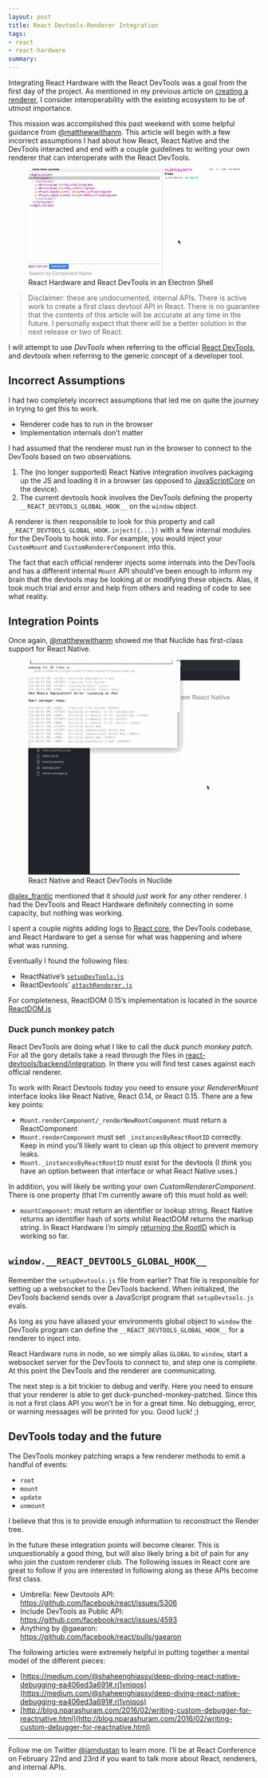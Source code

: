 ```yaml
---
layout: post
title: React Devtools-Renderer Integration
tags:
- react
- react-hardware
summary:
---
```


Integrating React Hardware with the React DevTools was a goal from the first day
of the project. As mentioned in my previous article on [creating a renderer](http://iamdustan.com/2016/01/18/react-custom-renderers/),
I consider interoperability with the existing ecosystem to be of utmost importance.

This mission was accomplished this past weekend with some helpful guidance from
[@matthewwithanm](https://twitter.com/matthewwithanm). This article will begin
with a few incorrect assumptions I had about how React, React Native and the
DevTools interacted and end with a couple guidelines to writing your own
renderer that can interoperate with the React DevTools.

<figure>
  <img src="react-hardware-electron-devtools.gif">
  <figcaption>React Hardware and React DevTools in an Electron Shell</figcaption>
</figure>

> Disclaimer: these are undocumented, internal APIs. There is active work to
> create a first class devtool API in React. There is no guarantee that the
> contents of this article will be accurate at any time in the future. I
> personally expect that there will be a better solution in the next release or
> two of React.

I will attempt to use *DevTools* when referring to the official [React DevTools](https://github.com/facebook/react-devtools/),
and *devtools* when referring to the generic concept of a developer tool.

## Incorrect Assumptions

I had two completely incorrect assumptions that led me on quite the journey in
trying to get this to work.

* Renderer code has to run in the browser
* Implementation internals don’t matter

I had assumed that the renderer must run in the browser to connect to the DevTools
based on two observations.

1. The (no longer supported) React Native integration involves packaging up the
  JS and loading it in a browser (as opposed to [JavaScriptCore](http://trac.webkit.org/wiki/JavaScriptCore) on the device).
2. The current devtools hook involves the DevTools defining the property `__REACT_DEVTOOLS_GLOBAL_HOOK__`
  on the `window` object.

A renderer is then responsible to look for this property and call `__REACT_DEVTOOLS_GLOBAL_HOOK.inject({...})`
with a few internal modules for the DevTools to hook into. For example, you
would inject your `CustomMount` and `CustomRendererComponent` into this.

The fact that each official renderer injects some internals into the DevTools
and has a different internal `Mount` API should’ve been enough to inform my
brain that the devtools may be looking at or modifying these objects. Alas, it
took much trial and error and help from others and reading of code to see what
reality.

## Integration Points

Once again, [@matthewwithanm](https://twitter.com/matthewwithanm) showed me that
Nuclide has first-class support for React Native.

<figure>
  <img src="react-native-nuclide.gif">
  <figcaption>React Native and React DevTools in Nuclide</figcaption>
</figure>

[@alex_frantic](https://twitter.com/alex_frantic) mentioned that it should *just
work* for any other renderer. I had the DevTools and React Hardware definitely
connecting in some capacity, but nothing was working.

I spent a couple nights adding logs to [React core](https://twitter.com/dan_abramov/status/700658352850743296),
the DevTools codebase, and React Hardware to get a sense for what was happening
and where what was running.

Eventually I found the following files:

* ReactNative’s [`setupDevTools.js`](https://github.com/facebook/react-native/blob/9a93a3cba47722a590a8912a5ace1c479eb4178a/Libraries/Devtools/setupDevtools.js)
* ReactDevtools’ [`attachRenderer.js`](https://github.com/facebook/react-devtools/blob/master/backend/attachRenderer.js)

For completeness, ReactDOM 0.15’s implementation is located in the source [ReactDOM.js](https://github.com/facebook/react/blob/master/src/renderers/dom/ReactDOM.js#L45-L69)

### Duck punch monkey patch

React DevTools are doing what I like to call the *duck punch monkey patch*. For
all the gory details take a read through the files in [react-devtools/backend/integration](https://github.com/facebook/react-devtools/tree/master/backend/integration).
In there you will find test cases against each official renderer.

To work with React Devtools *today* you need to ensure your *RendererMount*
interface looks like React Native, React 0.14, or React 0.15. There are a few
key points:

* `Mount.renderComponent/_renderNewRootComponent` must return a ReactComponent
* `Mount.renderComponent` must set `_instancesByReactRootID` correctly. Keep in
  mind you’ll likely want to clean up this object to prevent memory leaks.
* `Mount._instancesByReactRootID` must exist for the devtools (I *think* you
  have an option between that interface or what React Native uses.)

In addition, you will likely be writing your own *CustomRendererComponent*.
There is one property (that I’m currently aware of) this must hold as well:

* `mountComponent`: must return an identifier or lookup string. React Native
  returns an identifier hash of sorts whilst ReactDOM returns the markup string.
  In React Hardware I’m simply [returning the RootID](https://github.com/iamdustan/react-hardware/blob/rewrite/src/ReactHardwareComponent.js#L187)
  which is working so far.

## `window.__REACT_DEVTOOLS_GLOBAL_HOOK__`

Remember the `setupDevtools.js` file from earlier? That file is responsible for
setting up a websocket to the DevTools backend. When initialized, the DevTools
backend sends over a JavaScript program that `setupDevtools.js` evals.

As long as you have aliased your environments global object to `window` the
DevTools program can define the `__REACT_DEVTOOLS_GLOBAL_HOOK__` for a renderer
to inject into.

React Hardware runs in node, so we simply alias `GLOBAL` to `window`, start a
websocket server for the DevTools to connect to, and step one is complete. At
this point the DevTools and the renderer are communicating.

The next step is a bit trickier to debug and verify. Here you need to ensure
that your renderer is able to get duck-punched-monkey-patched. Since this is not
a first class API you won’t be in for a great time. No debugging, error, or
warning messages will be printed for you. Good luck! ;)

## DevTools today and the future

The DevTools monkey patching wraps a few renderer methods to emit a handful of
events:

* `root`
* `mount`
* `update`
* `unmount`

I believe that this is to provide enough information to reconstruct the Render
tree.

In the future these integration points will become clearer. This is
unquestionably a good thing, but will also likely bring a bit of pain for any
who join the custom renderer club. The following issues in React core are
great to follow if you are interested in following along as these APIs become
first class.

* Umbrella: New Devtools API: https://github.com/facebook/react/issues/5306
* Include DevTools as Public API: https://github.com/facebook/react/issues/4593
* Anything by @gaearon: https://github.com/facebook/react/pulls/gaearon

The following articles were extremely helpful in putting together a mental model
of the different pieces:

* [https://medium.com/@shaheenghiassy/deep-diving-react-native-debugging-ea406ed3a691#.rj1vniqos](https://medium.com/@shaheenghiassy/deep-diving-react-native-debugging-ea406ed3a691#.rj1vniqos)
* [http://blog.nparashuram.com/2016/02/writing-custom-debugger-for-reactnative.html](http://blog.nparashuram.com/2016/02/writing-custom-debugger-for-reactnative.html)

---

Follow me on Twitter [@iamdustan](https://twitter.com/iamdustan) to learn more.
I’ll be at React Conference on February 22nd and 23rd if you want to talk more
about React, renderers, and internal APIs.

